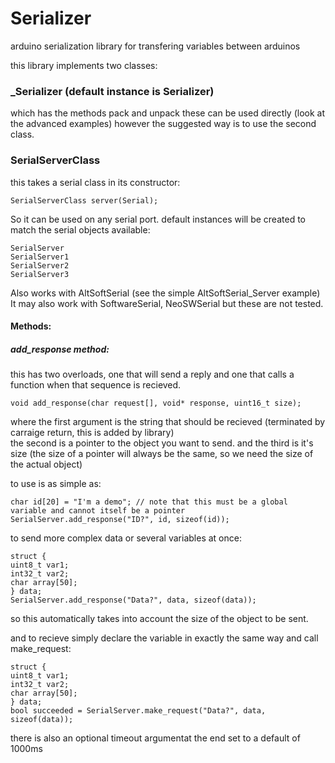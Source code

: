 # Serializer
arduino serialization library for transfering variables between arduinos

this library implements two classes:  
### _Serializer (default instance is Serializer)
which has the methods pack and unpack
these can be used directly (look at the advanced examples)
however the suggested way is to use the second class.

### SerialServerClass
this takes a serial class in its constructor:
```
SerialServerClass server(Serial);
```
So it can be used on any serial port.
default instances will be created to match the serial objects available:
```
SerialServer
SerialServer1
SerialServer2
SerialServer3
```
Also works with AltSoftSerial (see the simple AltSoftSerial_Server example)  
It may also work with SoftwareSerial, NeoSWSerial but these are not tested.
#### Methods:
##### add_response method:
this has two overloads, one that will send a reply and one that calls a function when that sequence is recieved.
```
void add_response(char request[], void* response, uint16_t size);
```
where the first argument is the string that should be recieved (terminated by carraige return, this is added by library)  
the second is a pointer to the object you want to send.
and the third is it's size (the size of a pointer will always be the same, so we need the size of the actual object)

to use is as simple as:
```
char id[20] = "I'm a demo"; // note that this must be a global variable and cannot itself be a pointer
SerialServer.add_response("ID?", id, sizeof(id));
```

to send more complex data or several variables at once:
```
struct {
uint8_t var1;
int32_t var2;
char array[50];
} data;
SerialServer.add_response("Data?", data, sizeof(data));
```
so this automatically takes into account the size of the object to be sent.

and to recieve simply declare the variable in exactly the same way and call make_request:
```
struct {
uint8_t var1;
int32_t var2;
char array[50];
} data;
bool succeeded = SerialServer.make_request("Data?", data, sizeof(data));
```
there is also an optional timeout argumentat the end set to a default of 1000ms
